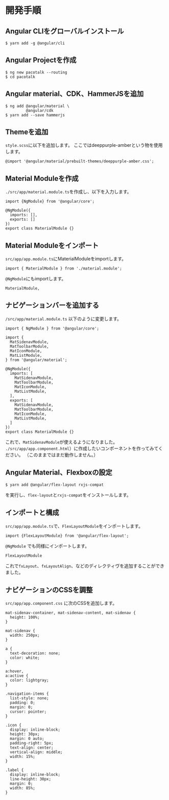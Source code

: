 
# 開発手順

## Angular CLIをグローバルインストール
```
$ yarn add -g @angular/cli
```

## Angular Projectを作成
```
$ ng new pacotalk --routing
$ cd pacotalk
```

## Angular material、CDK、HammerJSを追加 
```
$ ng add @angular/material \
         @angular/cdk
$ yarn add --save hammerjs
```

## Themeを追加

`style.scss`に以下を追加します。
ここではdeeppurple-amberという物を使用します。

```
@import '@angular/material/prebuilt-themes/deeppurple-amber.css';
```

## Material Moduleを作成

`./src/app/material.module.ts`を作成し、以下を入力します。

```
import {NgModule} from '@angular/core';

@NgModule({
  imports: [],
  exports: []
})
export class MaterialModule {}
```

## Material Moduleをインポート

`src/app/app.module.ts`にMaterialModuleをimportします。

```
import { MaterialModule } from './material.module';
```

`@NgModule`にもimportします。

```
MaterialModule,
```

## ナビゲーションバーを追加する
`/src/app/material.module.ts` 以下のように変更します。

```
import { NgModule } from '@angular/core';

import {
  MatSidenavModule,
  MatToolbarModule,
  MatIconModule,
  MatListModule,
} from '@angular/material';

@NgModule({
  imports: [
    MatSidenavModule,
    MatToolbarModule,
    MatIconModule,
    MatListModule,
  ],
  exports: [
    MatSidenavModule,
    MatToolbarModule,
    MatIconModule,
    MatListModule,
  ]
})
export class MaterialModule {}
```

これで、`MatSidenavModule`が使えるようになりました。
`./src/app/app.component.html`）に作成したいコンポーネントを作ってみてください。
（このままではまだ動作しません。）

## Angular Material、Flexboxの設定

```
$ yarn add @angular/flex-layout rxjs-compat
```
を実行し、`flex-layout`と`rxjs-compat`をインストールします。

## インポートと構成
`src/app/app.module.ts`で、`FlexLayoutModule`をインポートします。

```
import {FlexLayoutModule} from '@angular/flex-layout';
```

`@NgModule` でも同様にインポートします。

```
FlexLayoutModule
```

これで`fxLayout`、`fxLayoutAlign`、などのディレクティヴを追加することができました。

## ナビゲーションのCSSを調整

`src/app/app.component.css` に次のCSSを追加します。

```
mat-sidenav-container, mat-sidenav-content, mat-sidenav {
  height: 100%;
}

mat-sidenav {
  width: 250px;
}

a {
  text-decoration: none;
  color: white;
}

a:hover,
a:active {
  color: lightgray;
}

.navigation-items {
  list-style: none;
  padding: 0;
  margin: 0;
  cursor: pointer;
}

.icon {
  display: inline-block;
  height: 30px;
  margin: 0 auto;
  padding-right: 5px;
  text-align: center;
  vertical-align: middle;
  width: 15%;
}

.label {
  display: inline-block;
  line-height: 30px;
  margin: 0;
  width: 85%;
}
```